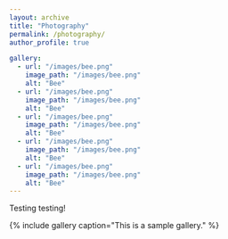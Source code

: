 ```yaml
---
layout: archive
title: "Photography"
permalink: /photography/
author_profile: true

gallery:
  - url: "/images/bee.png"
    image_path: "/images/bee.png"
    alt: "Bee"
  - url: "/images/bee.png"
    image_path: "/images/bee.png"
    alt: "Bee"
  - url: "/images/bee.png"
    image_path: "/images/bee.png"
    alt: "Bee"
  - url: "/images/bee.png"
    image_path: "/images/bee.png"
    alt: "Bee"
  - url: "/images/bee.png"
    image_path: "/images/bee.png"
    alt: "Bee"
---
```


Testing testing!

{% include gallery caption="This is a sample gallery." %}
